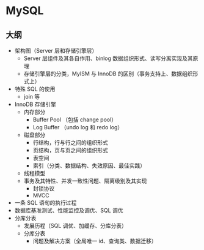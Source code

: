 # MySQL

## 大纲

- 架构图（Server 层和存储引擎层）
  - Server 层组件及其各自作用、binlog 数据组织形式、读写分离实现及其原理
  - 存储引擎层的分类，MyISM 与 InnoDB 的区别（事务支持上、数据组织形式上）
- 特殊 SQL 的使用
  - join 等
- InnoDB 存储引擎
  - 内存部分
    - Buffer Pool （包括 change pool）
    - Log Buffer （undo log 和 redo log）
  - 磁盘部分
    - 行结构，行与行之间的组织形式
    - 页结构，页与页之间的组织形式
    - 表空间
    - 索引（分类、数据结构、失效原因、最佳实践）
  - 线程模型
  - 事务及其特性、并发一致性问题、隔离级别及其实现
    - 封锁协议
    - MVCC
- 一条 SQL 语句的执行过程
- 数据库基准测试、性能监控及调优、SQL 调优
- 分库分表
  - 发展历程（SQL 调优、加缓存、分库分表）
  - 分库分表
    - 问题及解决方案（全局唯一 id、查询类、数据迁移）

##
